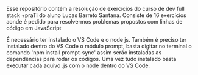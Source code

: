 Esse repositório contém a resolução de exercícios do curso de dev full stack +praTi do aluno Lucas Barreto Santana. Consiste de 16 exercícios aonde é pedido para resolvermos problemas propostos com linhas de código em JavaScript

É necessário ter instalado o VS Code e o node js. Também é preciso ter instalado dentro do VS Code o módulo prompt, basta digitar no terminal o comando 'npm install prompt-sync' assim serão instaladas as dependências para rodar os códigos. Uma vez tudo instalado basta executar cada aquivo .js com o node dentro do VS Code.

